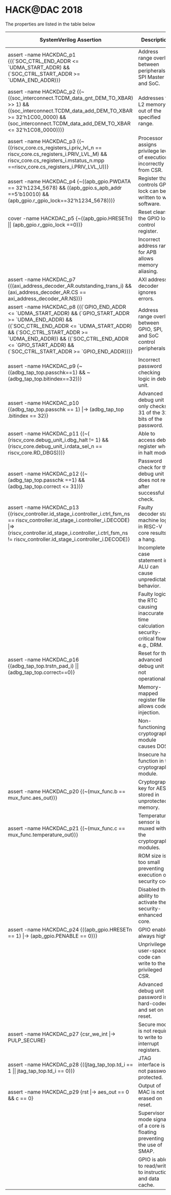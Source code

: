 # HACK@DAC 2018

The properties are listed in the table below

| SystemVerilog Assertion   |      Description      | CWE-ID |
|----------|-------------|------|
| assert -name HACKDAC\_p1 {((\`SOC\_CTRL\_END\_ADDR <= \`UDMA\_START\_ADDR) && (\`SOC\_CTRL\_START\_ADDR >= \`UDMA\_END\_ADDR))}                                                                                                                                                                                     | Address range overlap between peripherals SPI Master and SoC.                                       | [CWE-1260](https://cwe.mitre.org/data/definitions/1260.html) or [CWE-1203](https://cwe.mitre.org/data/definitions/1203.html) |
| assert -name HACKDAC\_p2 {(~((soc\_interconnect.TCDM\_data\_gnt\_DEM\_TO\_XBAR) >> 1) && ((soc\_interconnect.TCDM\_data\_add\_DEM\_TO\_XBAR >= 32'h1C00\_0000) && (soc\_interconnect.TCDM\_data\_add\_DEM\_TO\_XBAR <= 32'h1C08\_0000)))}<br>                                                                                 | Addresses for L2 memory is out of the specified range.                                              | [CWE-1203](https://cwe.mitre.org/data/definitions/1203.html)                                                                 |
| assert -name HACKDAC\_p3 {(~((riscv\_core.cs\_registers\_i.priv\_lvl\_n == riscv\_core.cs\_registers\_i.PRIV\_LVL\_M) && riscv\_core.cs\_registers\_i.mstatus\_n.mpp ==riscv\_core.cs\_registers\_i.PRIV\_LVL\_U))}                                                                                                          | Processor assigns privilege level of execution incorrectly from CSR.                                | [CWE-1207](https://cwe.mitre.org/data/definitions/1207.html)                                                                 |
| assert -name HACKDAC\_p4 {~((apb\_gpio.PWDATA == 32'h1234\_5678) && ((apb\_gpio.s\_apb\_addr ==5'b10010) && (apb\_gpio.r\_gpio\_lock==32'h1234\_5678)))}<br>                                                                                                                                                       | Register that controls GPIO lock can be written to with software.                                   | [CWE-1207](https://cwe.mitre.org/data/definitions/1207.html)                                                                 |
| cover -name HACKDAC\_p5 {~((apb\_gpio.HRESETn) \|\| (apb\_gpio.r\_gpio\_lock ==0))}                                                                                                                                                                                                                           | Reset clears the GPIO lock control register.                                                        | [CWE-1206](https://cwe.mitre.org/data/definitions/1206.html)                                                                 |
|                                                                                                                                                                                                                                                                                                          | Incorrect address range for APB allows memory aliasing.                                             | [CWE-1257](https://cwe.mitre.org/data/definitions/1257.html)                                                                 |
| assert -name HACKDAC\_p7 {((axi\_address\_decoder\_AR.outstanding\_trans\_i) && (axi\_address\_decoder\_AR.CS == axi\_address\_decoder\_AR.NS))}                                                                                                                                                                     | AXI address decoder ignores errors.                                                                 | CWE-20                                                                                                                       |
| assert -name HACKDAC\_p8 {((\`GPIO\_END\_ADDR <= \`UDMA\_START\_ADDR) && (\`GPIO\_START\_ADDR >= \`UDMA\_END\_ADDR) && ((\`SOC\_CTRL\_END\_ADDR <= \`UDMA\_START\_ADDR) && (\`SOC\_CTRL\_START\_ADDR >= \`UDMA\_END\_ADDR)) && ((\`SOC\_CTRL\_END\_ADDR <= \`GPIO\_START\_ADDR) && (\`SOC\_CTRL\_START\_ADDR >= \`GPIO\_END\_ADDR)))} | Address range overlap between GPIO, SPI, and SoC control peripherals.                               | [CWE-1260](https://cwe.mitre.org/data/definitions/1260.html) or [CWE-1203](https://cwe.mitre.org/data/definitions/1203.html) |
| assert -name HACKDAC\_p9 {~((adbg\_tap\_top.passchk==1) && ~(adbg\_tap\_top.bitindex==32))}                                                                                                                                                                                                                   | Incorrect password checking logic in debug unit.                                                    | CWE-1221                                                                                                                     |
| assert -name HACKDAC\_p10 {(adbg\_tap\_top.passchk == 1) \|-> (adbg\_tap\_top .bitindex == 32)}                                                                                                                                                                                                               | Advanced debug unit only checks 31 of the 32 bits of the password.                                  | CWE-1298                                                                                                                     |
| assert -name HACKDAC\_p11 {(~( (riscv\_core.debug\_unit\_i.dbg\_halt != 1) && (riscv\_core.debug\_unit\_i.rdata\_sel\_n == riscv\_core.RD\_DBGS)))}<br>                                                                                                                                                              | Able to access debug register when in halt mode.                                                    | CWE-1298                                                                                                                     |
| assert -name HACKDAC\_p12 {(~(adbg\_tap\_top.passchk ==1) && (adbg\_tap\_top.correct <= 31))}                                                                                                                                                                                                                 | Password check for the debug unit does not reset after successful check.                            | 1329                                                                                                                         |
| assert -name HACKDAC\_p13 {(riscv\_controller.id\_stage\_i.controller\_i.ctrl\_fsm\_ns == riscv\_controller.id\_stage\_i.controller\_i.DECODE) \|=> (riscv\_controller.id\_stage\_i.controller\_i.ctrl\_fsm\_ns != riscv\_controller.id\_stage\_i.controller\_i.DECODE)}                                                      | Faulty decoder state machine logic in RISC-V core results in a hang.                                | CWE-1245                                                                                                                     |
|                                                                                                                                                                                                                                                                                                          | Incomplete case statement in ALU can cause unpredictable behavior.                                  | CWE-1245                                                                                                                     |
|                                                                                                                                                                                                                                                                                                          | Faulty logic in the RTC causing inaccurate time calculation for security-critical flows, e.g., DRM. | CWE-1247                                                                                                                     |
| assert -name HACKDAC\_p16 {(adbg\_tap\_top.trstn\_pad\_i) \|\| (adbg\_tap\_top.correct==0)}                                                                                                                                                                                                                     | Reset for the advanced debug unit not operational.                                                  | CWE-1419                                                                                                                     |
|                                                                                                                                                                                                                                                                                                          | Memory-mapped register file allows code injection.                                                  | 1262                                                                                                                         |
|                                                                                                                                                                                                                                                                                                          | Non-functioning cryptography module causes DOS.                                                     | 1240                                                                                                                         |
|                                                                                                                                                                                                                                                                                                          | Insecure hash function in the cryptography module.                                                  | 1240                                                                                                                         |
| assert -name HACKDAC\_p20 {(~(mux\_func.b == mux\_func.aes\_out))}<br>                                                                                                                                                                                                                                       | Cryptographic key for AES stored in unprotected memory.                                             | 1220                                                                                                                         |
| assert -name HACKDAC\_p21 {(~(mux\_func.c == mux\_func.temperature\_out))}                                                                                                                                                                                                                                   | Temperature sensor is muxed with the cryptography modules.                                          | 1240                                                                                                                         |
|                                                                                                                                                                                                                                                                                                          | ROM size is too small preventing execution of security code.                                        | 1220                                                                                                                         |
|                                                                                                                                                                                                                                                                                                          | Disabled the ability to activate the security-enhanced core.                                        | 1220                                                                                                                         |
| assert -name HACKDAC\_p24 {((apb\_gpio.HRESETn == 1) \|-> (apb\_gpio.PENABLE == 0))}<br>                                                                                                                                                                                                                    | GPIO enable always high.                                                                            | CWE-1329                                                                                                                     |
|                                                                                                                                                                                                                                                                                                          | Unprivileged user-space code can write to the privileged CSR.                                       | 1262                                                                                                                         |
|                                                                                                                                                                                                                                                                                                          | Advanced debug unit password is hard-coded and set on reset.                                        | CWE-1329                                                                                                                     |
| assert -name HACKDAC\_p27 {csr\_we\_int \|-> PULP\_SECURE}                                                                                                                                                                                                                                                   | Secure mode is not required to write to interrupt registers.                                        | 1220                                                                                                                         |
| assert -name HACKDAC\_p28 {((jtag\_tap\_top.td\_i == 1 \|\| jtag\_tap\_top.td\_i == 0))}                                                                                                                                                                                                                        | JTAG interface is not password protected.                                                           | 1262                                                                                                                         |
| assert -name HACKDAC\_p29 {rst \|-> aes\_out == 0 && c == 0}                                                                                                                                                                                                                                               | Output of MAC is not erased on reset.                                                               | 325                                                                                                                          |
|                                                                                                                                                                                                                                                                                                          | Supervisor mode signal of a core is floating preventing the use of SMAP.                            | 1271                                                                                                                         |
|                                                                                                                                                                                                                                                                                                          | GPIO is able to read/write to instruction and data cache.                                           | CWE-1220 

